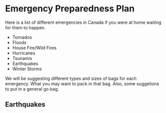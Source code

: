 
<html>

<body>
</body>

<h1>
    Emergency Preparedness Plan
</h1

<p>
    Here is a list of different emergencies in Canada if you were at home waiting for them to happen.
</p>
    <ul>
        <li>Tornados</li>
        <li>Floods</li>
        <li>House Fire/Wild Fires</li>
        <li>Hurricanes</li>
        <li>Tsunamis</li>
        <li>Earthquakes</li>
        <li>Winter Storms</li>
    </ul>
 
 <p>
    We will be suggesting different types and sizes of bags for each emergency. What you may want to pack in that bag. Also, some suggetions to put in a general go bag. 
 </p>

<h2>Earthquakes</h2>
    <p>
    </p>

</html>